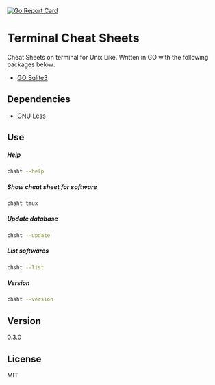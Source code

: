 [![Go Report Card](https://goreportcard.com/badge/github.com/mvrpl/Terminal-Cheat-Sheet)](https://goreportcard.com/report/github.com/mvrpl/Terminal-Cheat-Sheet)
# Terminal Cheat Sheets

Cheat Sheets on terminal for Unix Like. Written in GO with the following packages below:

  - [GO Sqlite3](https://github.com/mattn/go-sqlite3)

## Dependencies
  - [GNU Less](https://www.gnu.org/software/less/)

## Use
##### Help
```sh
chsht --help
```
##### Show cheat sheet for software
```sh
chsht tmux
```
##### Update database
```sh
chsht --update
```
##### List softwares
```sh
chsht --list
```
##### Version
```sh
chsht --version
```

## Version

0.3.0

## License

MIT

